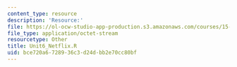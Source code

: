 ```yaml
---
content_type: resource
description: 'Resource:'
file: https://ol-ocw-studio-app-production.s3.amazonaws.com/courses/15-071-the-analytics-edge-spring-2017/bce720a6728936c3d24dbb2e70cc80bf_Unit6_Netflix.R
file_type: application/octet-stream
resourcetype: Other
title: Unit6_Netflix.R
uid: bce720a6-7289-36c3-d24d-bb2e70cc80bf
---
```

